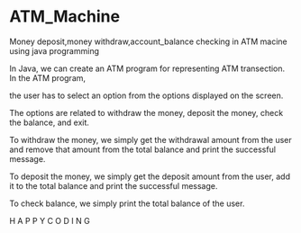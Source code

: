 # ATM_Machine

Money deposit,money withdraw,account_balance checking in ATM macine using java programming

In Java, we can create an ATM program for representing ATM transection. In the ATM program, 

the user has to select an option from the options displayed on the screen. 

The options are related to withdraw the money, deposit the money, check the balance, and exit.

To withdraw the money, we simply get the withdrawal amount from the user and remove that amount from the total balance and print the successful message.

To deposit the money, we simply get the deposit amount from the user, add it to the total balance and print the successful message.

To check balance, we simply print the total balance of the user.


H A P P Y    C O D I N G
